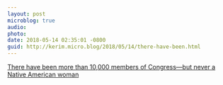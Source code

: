 ```yaml
---
layout: post
microblog: true
audio: 
photo: 
date: 2018-05-14 02:35:01 -0800
guid: http://kerim.micro.blog/2018/05/14/there-have-been.html
---
```

[There have been more than 10,000 members of Congress—but never a Native American woman](https://www.thenation.com/article/the-first-native-american-congresswoman-in-us-history-could-be-elected-this-year/?utm_source=twitter&utm_medium=socialflow)
